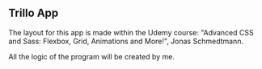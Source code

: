 ## Trillo App

The layout for this app is made within the Udemy course: "Advanced CSS and Sass: Flexbox, Grid, Animations and More!", Jonas Schmedtmann.

All the logic of the program will be created by me.
